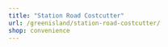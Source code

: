 ```yaml
---
title: "Station Road Costcutter"
url: /greenisland/station-road-costcutter/
shop: convenience
---
```

